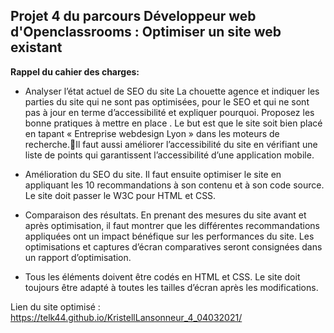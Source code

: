 ## Projet 4 du parcours Développeur web d'Openclassrooms : Optimiser un site web existant
__Rappel du cahier des charges:__   
* Analyser l’état actuel de SEO du site La chouette agence et indiquer les parties du site qui ne sont pas optimisées, pour le SEO et qui ne sont pas à jour en terme d’accessibilité et expliquer pourquoi. Proposez les bonne pratiques à mettre en place . Le but est que le site soit bien placé en tapant « Entreprise webdesign Lyon » dans les moteurs de recherche.Il faut aussi améliorer l’accessibilité du site en vérifiant une liste de points qui garantissent l’accessibilité d’une application mobile.   

* Amélioration du SEO du site. Il faut ensuite optimiser le  site en appliquant les  10 recommandations à son contenu et à son code source.  Le site doit passer le W3C pour HTML et CSS.

* Comparaison des résultats. En prenant des mesures du site avant et après optimisation, il faut montrer que les différentes recommandations appliquées ont un impact bénéfique sur les performances du site. Les optimisations et captures d’écran comparatives seront consignées dans un rapport d’optimisation.

* Tous les éléments doivent être codés en HTML et CSS. Le site doit toujours être adapté à toutes les tailles d’écran après les modifications.


Lien du site optimisé : https://telk44.github.io/KristellLansonneur_4_04032021/
